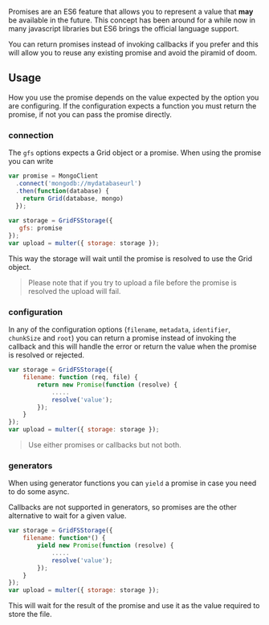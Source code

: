 Promises are an ES6 feature that allows you to represent a value that **may**
be available in the future. This concept has been around for a while now in
many javascript libraries but ES6 brings the official language support.

You can return promises instead of invoking callbacks if you prefer and this 
will allow you to reuse any existing promise and avoid the piramid of doom.

## Usage

How you use the promise depends on the value expected by the option you are configuring.
If the configuration expects a function you must return the promise, if not you can
pass the promise directly.

### connection

The `gfs` options expects a Grid object or a promise. When using the promise you can write

```javascript
var promise = MongoClient
  .connect('mongodb://mydatabaseurl')
  .then(function(database) {
    return Grid(database, mongo)
  });
  
var storage = GridFSStorage({
   gfs: promise
});
var upload = multer({ storage: storage });
```

This way the storage will wait until the promise is resolved to use
the Grid object.

> Please note that if you try to upload a file before the promise is resolved
the upload will fail.

### configuration

In any of the configuration options (`filename`, `metadata`, `identifier`,
`chunkSize` and `root`) you can return a promise instead of invoking
the callback and this will handle the error or return the value when the
promise is resolved or rejected.

```javascript 
var storage = GridFSStorage({
    filename: function (req, file) {
        return new Promise(function (resolve) {
            .....
            resolve('value');
        });  
    }
});
var upload = multer({ storage: storage });
```

> Use either promises or callbacks but not both.

### generators

When using generator functions you can `yield` a promise in case 
you need to do some async. 

Callbacks are not supported in generators, so promises are the other alternative 
to wait for a given value.

```javascript 
var storage = GridFSStorage({
    filename: function*() {
        yield new Promise(function (resolve) {
            .....
            resolve('value');
        });    
    }
});
var upload = multer({ storage: storage });
```

This will wait for the result of the promise and use it as the value required
to store the file.
